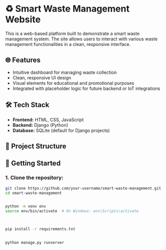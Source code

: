# ♻️ Smart Waste Management Website

This is a web-based platform built to demonstrate a smart waste management system. The site allows users to interact with various waste management functionalities in a clean, responsive interface. 

## 🌐 Features
- Intuitive dashboard for managing waste collection
- Clean, responsive UI design
- Visual elements for educational and promotional purposes
- Integrated with placeholder logic for future backend or IoT integrations

## 🛠️ Tech Stack
- **Frontend:** HTML, CSS, JavaScript
- **Backend:** Django (Python)
- **Database:** SQLite (default for Django projects)

## 📁 Project Structure



 

## 🚀 Getting Started

### 1. Clone the repository:
```bash
git clone https://github.com/your-username/smart-waste-management.git
cd smart-waste-management


python -m venv env
source env/bin/activate  # On Windows: env\Scripts\activate



pip install -r requirements.txt


python manage.py runserver
